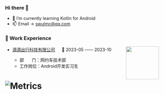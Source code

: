 ### Hi there 👋

- 🌱 I’m currently learning Kotlin for Android
- 📫 Email -> swulmc@qq.com

### 🏢 Work Experience

<img align="right" width="108"  src="https://article-picture-resource.oss-cn-chengdu.aliyuncs.com/imags/152936182164.png" />

- [滴滴出行科技有限公司](https://www.didiglobal.com/) &emsp; 📌 2023-05 —— 2023-10
 
  - 部&nbsp; &emsp; 门：网约车技术部
  - 工作岗位：Android开发实习生

# ![Metrics](https://metrics.lecoq.io/Mecenlee?template=classic&isocalendar=1&languages=1&lines=1&habits=1&introduction=1&base=header%2C%20activity%2C%20community%2C%20repositories%2C%20metadata&base.indepth=false&base.hireable=false&base.skip=false&isocalendar=false&isocalendar.duration=full-year&languages=false&languages.ignored=HTML%2CCSS%2CJavaScript&languages.limit=8&languages.threshold=0%25&languages.other=false&languages.colors=github&languages.sections=most-used&languages.indepth=false&languages.analysis.timeout=15&languages.analysis.timeout.repositories=7.5&languages.categories=markup%2C%20programming&languages.recent.categories=markup%2C%20programming&languages.recent.load=300&languages.recent.days=14&lines=false&lines.sections=base&lines.repositories.limit=4&lines.history.limit=1&habits=false&habits.from=200&habits.days=14&habits.facts=true&habits.charts=false&habits.charts.type=classic&habits.trim=false&habits.languages.limit=8&habits.languages.threshold=0%25&introduction=false&introduction.title=true&config.timezone=Asia%2FShanghai)

<!--
[![trophy](https://github-profile-trophy.vercel.app/?username=mecenlee)](https://github.com/ryo-ma/github-profile-trophy)

[![Anurag's GitHub stats](https://github-readme-stats.vercel.app/api?username=mecenlee)](https://github.com/anuraghazra/github-readme-stats)
-->
